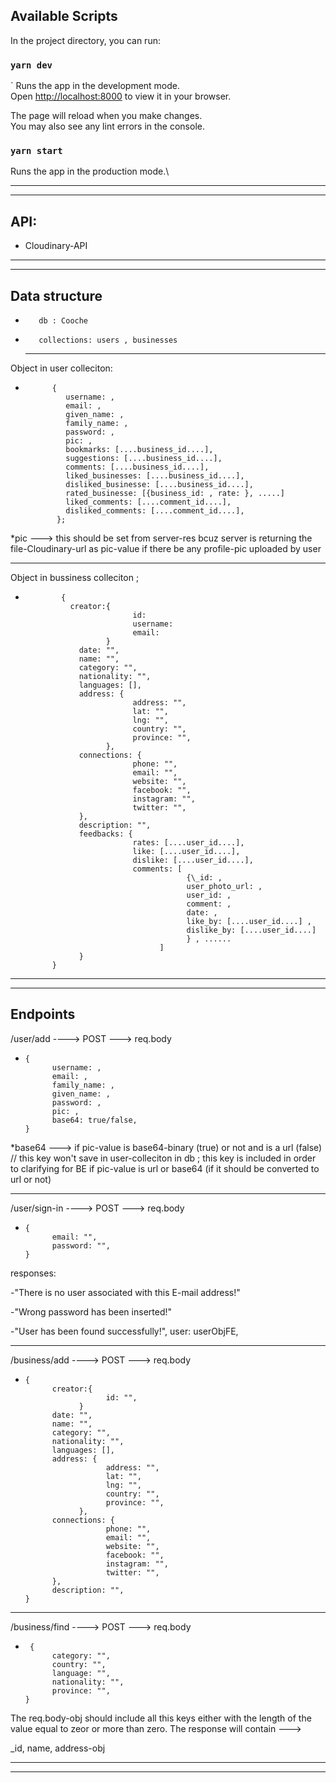## Available Scripts

In the project directory, you can run:


### `yarn dev`
`
Runs the app in the development mode.\
Open [http://localhost:8000](http://localhost:3000) to view it in your browser.

The page will reload when you make changes.\
You may also see any lint errors in the console.

### `yarn start`

Runs the app in the production mode.\

----
----
## API:

- Cloudinary-API 
----
----

## Data structure

-        db : Cooche  
-        collections: users , businesses
   ---

Object in user colleciton:
-           {
               username: ,
               email: ,
               given_name: ,
               family_name: ,
               password: ,
               pic: ,
               bookmarks: [....business_id....],
               suggestions: [....business_id....],
               comments: [....business_id....],
               liked_businesses: [....business_id....],
               disliked_businesse: [....business_id....],
               rated_businesse: [{business_id: , rate: }, .....]
               liked_comments: [....comment_id....],
               disliked_comments: [....comment_id....],
             };

\*pic ---> this should be set from server-res bcuz server is returning the file-Cloudinary-url as pic-value if there be any profile-pic uploaded by user

   ---

Object in bussiness colleciton ; 
-             {
                creator:{
                              id:
                              username:
                              email:
                        }
                  date: "",
                  name: "",
                  category: "",
                  nationality: "",
                  languages: [],
                  address: {
                              address: "",
                              lat: "",
                              lng: "",
                              country: "",
                              province: "",
                        },
                  connections: {
                              phone: "",
                              email: "",
                              website: "",
                              facebook: "",
                              instagram: "",
                              twitter: "",
                  },
                  description: "",
                  feedbacks: {
                              rates: [....user_id....],
                              like: [....user_id....],
                              dislike: [....user_id....],
                              comments: [
                                          {\_id: ,
                                          user_photo_url: ,
                                          user_id: ,
                                          comment: ,
                                          date: ,
                                          like_by: [....user_id....] ,
                                          dislike_by: [....user_id....]
                                          } , ......
                                    ]
                  }
            }

---
---

## Endpoints

/user/add ----> POST ---> req.body  
-     {
            username: ,
            email: ,
            family_name: ,
            given_name: ,
            password: ,
            pic: ,
            base64: true/false,
      }

\*base64 ---> if pic-value is base64-binary (true) or not and is a url (false) // this key won't save in user-colleciton in db ; this key is included in order to clarifying for BE if pic-value is url or base64 (if it should be converted to url or not)

---

/user/sign-in ----> POST ---> req.body  
-     {
            email: "",
            password: "",
      }

responses:

-"There is no user associated with this E-mail address!"

-"Wrong password has been inserted!"

-"User has been found successfully!", user: userObjFE,

---
/business/add ----> POST ---> req.body 
-     {
            creator:{
                        id: "",
                  }
            date: "",
            name: "",
            category: "",
            nationality: "",
            languages: [],
            address: {
                        address: "",
                        lat: "",
                        lng: "",
                        country: "",
                        province: "",
                  },
            connections: {
                        phone: "",
                        email: "",
                        website: "",
                        facebook: "",
                        instagram: "",
                        twitter: "",
            },
            description: "",
      }

---
/business/find ----> POST ---> req.body
-      {
            category: "",
            country: "",
            language: "",
            nationality: "",
            province: "",
      }

The req.body-obj should include all this keys either with the length of the value equal to zeor or more than zero.
The response will contain ---> 

_id, name, address-obj

---
---


